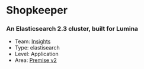 # Shopkeeper
### An Elasticsearch 2.3 cluster, built for Lumina
* Team: [Insights](../teams/insights.md)
* Type: elastisearch
* Level: Application
* Area: [Premise v2](areas/v2.png)
